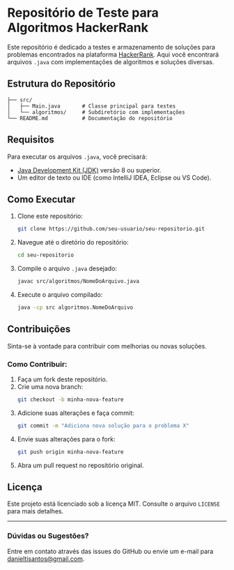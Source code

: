 # Repositório de Teste para Algoritmos HackerRank

Este repositório é dedicado a testes e armazenamento de soluções para problemas encontrados na plataforma [HackerRank](https://www.hackerrank.com/). Aqui você encontrará arquivos `.java` com implementações de algoritmos e soluções diversas.

## Estrutura do Repositório

```
├── src/
│   ├── Main.java       # Classe principal para testes
│   └── algoritmos/     # Subdiretório com implementações
└── README.md           # Documentação do repositório
```

## Requisitos

Para executar os arquivos `.java`, você precisará:

- [Java Development Kit (JDK)](https://www.oracle.com/java/technologies/javase-downloads.html) versão 8 ou superior.
- Um editor de texto ou IDE (como IntelliJ IDEA, Eclipse ou VS Code).

## Como Executar

1. Clone este repositório:
   ```bash
   git clone https://github.com/seu-usuario/seu-repositorio.git
   ```

2. Navegue até o diretório do repositório:
   ```bash
   cd seu-repositorio
   ```

3. Compile o arquivo `.java` desejado:
   ```bash
   javac src/algoritmos/NomeDoArquivo.java
   ```

4. Execute o arquivo compilado:
   ```bash
   java -cp src algoritmos.NomeDoArquivo
   ```

## Contribuições

Sinta-se à vontade para contribuir com melhorias ou novas soluções. 

### Como Contribuir:

1. Faça um fork deste repositório.
2. Crie uma nova branch:
   ```bash
   git checkout -b minha-nova-feature
   ```
3. Adicione suas alterações e faça commit:
   ```bash
   git commit -m "Adiciona nova solução para o problema X"
   ```
4. Envie suas alterações para o fork:
   ```bash
   git push origin minha-nova-feature
   ```
5. Abra um pull request no repositório original.

## Licença

Este projeto está licenciado sob a licença MIT. Consulte o arquivo `LICENSE` para mais detalhes.

---

### Dúvidas ou Sugestões?
Entre em contato através das issues do GitHub ou envie um e-mail para [danieltisantos@gmail.com](mailto:danieltisantos@gmail.com).
